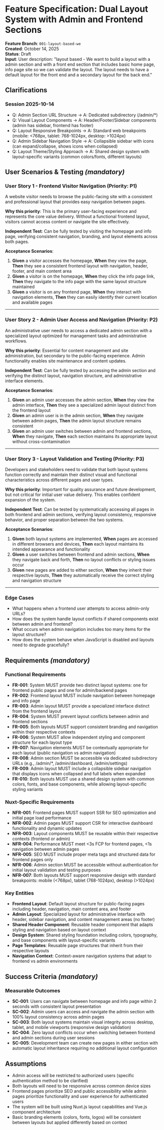 # Feature Specification: Dual Layout System with Admin and Frontend Sections

**Feature Branch**: `001-layout-based-we`  
**Created**: October 14, 2025  
**Status**: Draft  
**Input**: User description: "layout based - We want to build a layout with a admin section and with a front end section that includes basic home page, info page site so we can validate the layout. The layout needs to have a default layout for the front end and a secondary layout for the back end."

## Clarifications

### Session 2025-10-14

- Q: Admin Section URL Structure → A: Dedicated subdirectory (/admin/\*)
- Q: Visual Layout Components → A: Header/Footer/Sidebar components (admin has sidebar, frontend has footer)
- Q: Layout Responsive Breakpoints → A: Standard web breakpoints (mobile: <768px, tablet: 768-1024px, desktop: >1024px)
- Q: Admin Sidebar Navigation Style → A: Collapsible sidebar with icons (can expand/collapse, shows icons when collapsed)
- Q: Layout Theme/Styling Approach → A: Shared design system with layout-specific variants (common colors/fonts, different layouts)

## User Scenarios & Testing _(mandatory)_

### User Story 1 - Frontend Visitor Navigation (Priority: P1)

A website visitor needs to browse the public-facing site with a consistent and professional layout that provides easy navigation between pages.

**Why this priority**: This is the primary user-facing experience and represents the core value delivery. Without a functional frontend layout, visitors cannot access content or navigate the site effectively.

**Independent Test**: Can be fully tested by visiting the homepage and info page, verifying consistent navigation, branding, and layout elements across both pages.

**Acceptance Scenarios**:

1. **Given** a visitor accesses the homepage, **When** they view the page, **Then** they see a consistent frontend layout with navigation, header, footer, and main content area
2. **Given** a visitor is on the homepage, **When** they click the info page link, **Then** they navigate to the info page with the same layout structure maintained
3. **Given** a visitor is on any frontend page, **When** they interact with navigation elements, **Then** they can easily identify their current location and available pages

---

### User Story 2 - Admin User Access and Navigation (Priority: P2)

An administrative user needs to access a dedicated admin section with a specialized layout optimized for management tasks and administrative workflows.

**Why this priority**: Essential for content management and site administration, but secondary to the public-facing experience. Admin functionality enables site maintenance and content updates.

**Independent Test**: Can be fully tested by accessing the admin section and verifying the distinct layout, navigation structure, and administrative interface elements.

**Acceptance Scenarios**:

1. **Given** an admin user accesses the admin section, **When** they view the admin interface, **Then** they see a specialized admin layout distinct from the frontend layout
2. **Given** an admin user is in the admin section, **When** they navigate between admin pages, **Then** the admin layout structure remains consistent
3. **Given** an admin user switches between admin and frontend sections, **When** they navigate, **Then** each section maintains its appropriate layout without cross-contamination

---

### User Story 3 - Layout Validation and Testing (Priority: P3)

Developers and stakeholders need to validate that both layout systems function correctly and maintain their distinct visual and functional characteristics across different pages and user types.

**Why this priority**: Important for quality assurance and future development, but not critical for initial user value delivery. This enables confident expansion of the system.

**Independent Test**: Can be tested by systematically accessing all pages in both frontend and admin sections, verifying layout consistency, responsive behavior, and proper separation between the two systems.

**Acceptance Scenarios**:

1. **Given** both layout systems are implemented, **When** pages are accessed in different browsers and devices, **Then** each layout maintains its intended appearance and functionality
2. **Given** a user switches between frontend and admin sections, **When** they navigate back and forth, **Then** no layout conflicts or styling issues occur
3. **Given** new pages are added to either section, **When** they inherit their respective layouts, **Then** they automatically receive the correct styling and navigation structure

---

### Edge Cases

- What happens when a frontend user attempts to access admin-only URLs?
- How does the system handle layout conflicts if shared components exist between admin and frontend?
- What occurs when admin navigation includes too many items for the layout structure?
- How does the system behave when JavaScript is disabled and layouts need to degrade gracefully?

## Requirements _(mandatory)_

### Functional Requirements

- **FR-001**: System MUST provide two distinct layout systems: one for frontend public pages and one for admin/backend pages
- **FR-002**: Frontend layout MUST include navigation between homepage and info page
- **FR-003**: Admin layout MUST provide a specialized interface distinct from the frontend layout
- **FR-004**: System MUST prevent layout conflicts between admin and frontend sections
- **FR-005**: Both layouts MUST support consistent branding and navigation within their respective contexts
- **FR-006**: System MUST allow independent styling and component structure for each layout type
- **FR-007**: Navigation elements MUST be contextually appropriate for each layout (public navigation vs admin navigation)
- **FR-008**: Admin section MUST be accessible via dedicated subdirectory URLs (e.g., /admin/\*, /admin/dashboard, /admin/settings)
- **FR-009**: Admin layout MUST include a collapsible sidebar navigation that displays icons when collapsed and full labels when expanded
- **FR-010**: Both layouts MUST use a shared design system with common colors, fonts, and base components, while allowing layout-specific styling variants

### Nuxt-Specific Requirements

- **NFR-001**: Frontend pages MUST support SSR for SEO optimization and initial page load performance
- **NFR-002**: Admin pages MUST support CSR for interactive dashboard functionality and dynamic updates
- **NFR-003**: Layout components MUST be reusable within their respective contexts (frontend or admin)
- **NFR-004**: Performance MUST meet <3s FCP for frontend pages, <1s navigation between admin pages
- **NFR-005**: SEO MUST include proper meta tags and structured data for frontend pages only
- **NFR-006**: Admin section MUST be accessible without authentication for initial layout validation and testing purposes
- **NFR-007**: Both layouts MUST support responsive design with standard breakpoints: mobile (<768px), tablet (768-1024px), desktop (>1024px)

### Key Entities

- **Frontend Layout**: Default layout structure for public-facing pages including header, navigation, main content area, and footer
- **Admin Layout**: Specialized layout for administrative interface with header, sidebar navigation, and content management areas (no footer)
- **Shared Header Component**: Reusable header component that adapts styling and navigation based on layout context
- **Design System**: Shared styling foundation including colors, typography, and base components with layout-specific variants
- **Page Templates**: Reusable page structures that inherit from their respective layouts
- **Navigation Context**: Context-aware navigation systems that adapt to frontend vs admin environments

## Success Criteria _(mandatory)_

### Measurable Outcomes

- **SC-001**: Users can navigate between homepage and info page within 2 seconds with consistent layout presentation
- **SC-002**: Admin users can access and navigate the admin section with 100% layout consistency across admin pages
- **SC-003**: Both layout systems maintain visual integrity across desktop, tablet, and mobile viewports (responsive design validation)
- **SC-004**: Zero layout conflicts occur when switching between frontend and admin sections during user sessions
- **SC-005**: Development team can create new pages in either section with automatic layout inheritance requiring no additional layout configuration

## Assumptions

- Admin access will be restricted to authorized users (specific authentication method to be clarified)
- Both layouts will need to be responsive across common device sizes
- Frontend pages prioritize SEO and public accessibility while admin pages prioritize functionality and user experience for authenticated users
- The system will be built using Nuxt.js layout capabilities and Vue.js component architecture
- Basic branding elements (colors, fonts, logos) will be consistent between layouts but applied differently based on context
